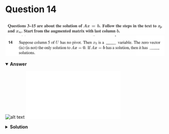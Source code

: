# Question 14
![alt text](../ques-ref-3-15.png)
![alt text](q14.png)

<details open>
<summary><b>Answer</b></summary>

![alt text](a14.svg)
![alt text](a14.py)
</details>

<details>
<summary><b>Solution</b></summary>

![alt text](s14.png)
</details>
